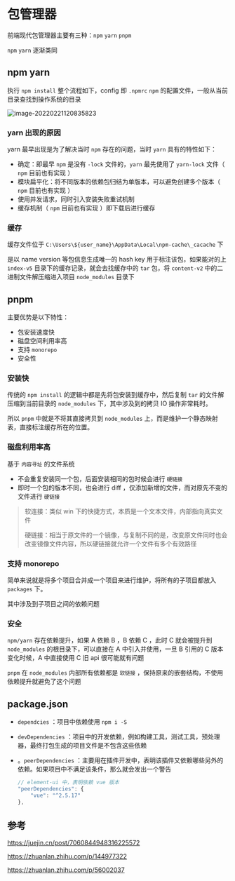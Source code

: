 # 包管理器

前端现代包管理器主要有三种：`npm` `yarn` `pnpm`

`npm` `yarn` 逐渐类同



## npm yarn



执行 `npm install` 整个流程如下，config 即 `.npmrc` `npm` 的配置文件，一般从当前目录查找到操作系统的目录

![image-20220221120835823](https://typora-1300781048.cos.ap-beijing.myqcloud.com/img/image-20220221120835823.png)



### yarn 出现的原因

yarn 最早出现是为了解决当时 `npm` 存在的问题，当时 `yarn` 具有的特性如下：

* 确定：即最早 `npm` 是没有 `-lock` 文件的，`yarn` 最先使用了 `yarn-lock` 文件（ `npm` 目前也有实现 ）
* 模块扁平化：将不同版本的依赖包归结为单版本，可以避免创建多个版本（ `npm` 目前也有实现 ）
* 使用并发请求，同时引入安装失败重试机制
* 缓存机制（ `npm` 目前也有实现 ）即下载后进行缓存



### 缓存

缓存文件位于 `C:\Users\${user_name}\AppData\Local\npm-cache\_cacache` 下

是以 name version 等包信息生成唯一的 hash key 用于标注该包，如果能对的上 `index-v5` 目录下的缓存记录，就会去找缓存中的 `tar` 包，将 `content-v2` 中的二进制文件解压缩进入项目 `node_modules` 目录下





## pnpm

主要优势是以下特性：

* 包安装速度快
* 磁盘空间利用率高
* 支持 `monorepo`
* 安全性



### 安装快

传统的 `npm install` 的逻辑中都是先将包安装到缓存中，然后复制 `tar` 的文件解压缩到当前目录的 `node_modules` 下，其中涉及到的拷贝 IO 操作非常耗时。

所以 `pnpm` 中就是不将其直接拷贝到 `node_modules` 上，而是维护一个静态映射表，直接标注缓存所在的位置。





### 磁盘利用率高

基于 `内容寻址` 的文件系统

* 不会重复安装同一个包，后面安装相同的包时候会进行 `硬链接`
* 即时一个包的版本不同，也会进行 diff ，仅添加新增的文件，而对原先不变的文件进行 `硬链接`



> 软连接：类似 win 下的快捷方式，本质是一个文本文件，内部指向真实文件
>
> 硬链接：相当于原文件的一个镜像，与复制不同的是，改变原文件同时也会改变镜像文件内容，所以硬链接就允许一个文件有多个有效路径



### 支持  monorepo

简单来说就是将多个项目合并成一个项目来进行维护，将所有的子项目都放入 `packages` 下。

其中涉及到子项目之间的依赖问题



###  安全

`npm/yarn` 存在依赖提升，如果 A 依赖 B ，B 依赖 C ，此时 C 就会被提升到 `node_modules` 的根目录下，可以直接在 A 中引入并使用，一旦 B 引用的 C 版本变化时候，A 中直接使用 C 旧 api 很可能就有问题

`pnpm` 在 `node_modules` 内部所有依赖都是 `软链接` ，保持原来的嵌套结构，不使用依赖提升就避免了这个问题





## package.json

* `dependcies` ：项目中依赖使用 `npm i -S` 

* `devDependencies` ：项目中的开发依赖，例如构建工具，测试工具，预处理器，最终打包生成的项目文件是不包含这些依赖

* 。`peerDependencies` ：主要用在插件开发中，表明该插件又依赖哪些另外的依赖。如果项目中不满足该条件，那么就会发出一个警告

  ```js
  // element-ui 中，表明依赖 vue 版本
  "peerDependencies": {
      "vue": "^2.5.17"
  },
  ```

  











## 参考

https://juejin.cn/post/7060844948316225572

https://zhuanlan.zhihu.com/p/144977322

https://zhuanlan.zhihu.com/p/56002037